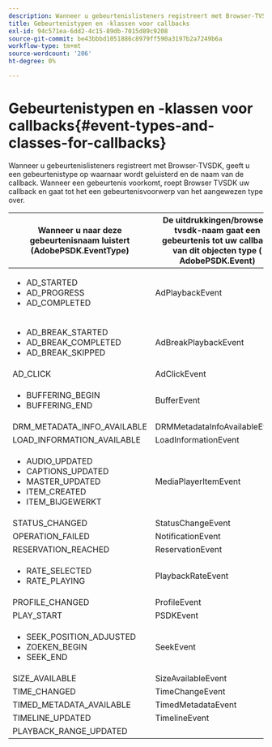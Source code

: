 ```yaml
---
description: Wanneer u gebeurtenislisteners registreert met Browser-TVSDK, geeft u een gebeurtenistype op waarnaar wordt geluisterd en de naam van de callback. Wanneer een gebeurtenis voorkomt, roept Browser TVSDK uw callback en gaat tot het een gebeurtenisvoorwerp van het aangewezen type over.
title: Gebeurtenistypen en -klassen voor callbacks
exl-id: 94c571ea-6dd2-4c15-89db-7015d89c9208
source-git-commit: be43bbbd1051886c8979ff590a3197b2a7249b6a
workflow-type: tm+mt
source-wordcount: '206'
ht-degree: 0%

---
```


# Gebeurtenistypen en -klassen voor callbacks{#event-types-and-classes-for-callbacks}

Wanneer u gebeurtenislisteners registreert met Browser-TVSDK, geeft u een gebeurtenistype op waarnaar wordt geluisterd en de naam van de callback. Wanneer een gebeurtenis voorkomt, roept Browser TVSDK uw callback en gaat tot het een gebeurtenisvoorwerp van het aangewezen type over.

<table frame="all" colsep="1" rowsep="1" id="table_FE58AD65AF3B4483816C00D7EAD2FB4F"> 
 <thead> 
  <tr rowsep="1"> 
   <th colname="2" class="entry"> Wanneer u naar deze gebeurtenisnaam luistert (AdobePSDK.EventType) </th> 
   <th class="entry">De uitdrukkingen/browser-tvsdk-naam gaat een gebeurtenis tot uw callback van dit objecten type (<span class="codeph"> AdobePSDK.Event</span>) </th> 
  </tr> 
 </thead>
 <tbody> 
  <tr rowsep="1"> 
   <td colname="2"> 
    <ul id="ul_kj4_jc4_2y"> 
     <li id="li_C00AD7DE32C94431A4550E21CAC1DCA5"><span class="codeph"> AD_STARTED</span> </li> 
     <li id="li_1A3EA7527B3642E9ADF39F3CC3D87EDC"><span class="codeph"> AD_PROGRESS</span> </li> 
     <li id="li_9FB16D4B43EC4905909E881BC1C86E74"><span class="codeph"> AD_COMPLETED</span> </li> 
    </ul> </td> 
   <td><span class="codeph"> AdPlaybackEvent</span> </td> 
  </tr> 
  <tr rowsep="1"> 
   <td colname="2"> 
    <ul id="ul_jpq_pc4_2y"> 
     <li id="li_782365D715684DDC835E16D08CC0BBDB"><span class="codeph"> AD_BREAK_STARTED</span> </li> 
     <li id="li_78D7EAEE99D04A35AD7C6EC60DDDC1CC"><span class="codeph"> AD_BREAK_COMPLETED</span> </li> 
     <li id="li_6155ADAF5E964C458E92AFFB4F7D6347"><span class="codeph"> AD_BREAK_SKIPPED</span> </li> 
    </ul> </td> 
   <td><span class="codeph"> AdBreakPlaybackEvent</span> </td> 
  </tr> 
  <tr rowsep="1"> 
   <td colname="2"><span class="codeph"> AD_CLICK</span> </td> 
   <td><span class="codeph"> AdClickEvent</span> </td> 
  </tr> 
  <tr rowsep="1"> 
   <td colname="2"> 
    <ul id="ul_eny_tc4_2y"> 
     <li id="li_13F95E4BF905425CA5A95ECC138CC078"><span class="codeph"> BUFFERING_BEGIN</span> </li> 
     <li id="li_BA6F4E38E2F440FAAA4E70DF906A3350"><span class="codeph"> BUFFERING_END</span> </li> 
    </ul> </td> 
   <td><span class="codeph"> BufferEvent</span> </td> 
  </tr> 
  <tr rowsep="1"> 
   <td colname="2"><span class="codeph"> DRM_METADATA_INFO_AVAILABLE</span> </td> 
   <td><span class="codeph"> DRMMetadataInfoAvailableEvent</span> </td> 
  </tr> 
  <tr> 
   <td colname="2"><span class="codeph"> LOAD_INFORMATION_AVAILABLE</span> </td> 
   <td><span class="codeph"> LoadInformationEvent</span> </td> 
  </tr> 
  <tr rowsep="1"> 
   <td colname="2"> 
    <ul id="ul_kwy_cd4_2y"> 
     <li id="li_D5455D287EA5472D95A45AD1A8835D61"><span class="codeph"> AUDIO_UPDATED</span> </li> 
     <li id="li_AFF5B14338AB4AA8B4DF3963F2FDD4CF"><span class="codeph"> CAPTIONS_UPDATED</span> </li> 
     <li id="li_F7C9B933C6A44E80B57EB5274640A17B"><span class="codeph"> MASTER_UPDATED</span> </li> 
     <li id="li_C9FDF852BF4F4B638A8A1CAAFC27A23F"><span class="codeph"> ITEM_CREATED</span> </li> 
     <li id="li_85E13B35A6DB44A4BA0F93EA52B9D08A"><span class="codeph"> ITEM_BIJGEWERKT</span> </li> 
    </ul> </td> 
   <td><span class="codeph"> MediaPlayerItemEvent</span> </td> 
  </tr> 
  <tr rowsep="1"> 
   <td colname="2"><span class="codeph"> STATUS_CHANGED</span> </td> 
   <td><span class="codeph"> StatusChangeEvent</span> </td> 
  </tr> 
  <tr rowsep="1"> 
   <td colname="2"><span class="codeph"> OPERATION_FAILED</span> </td> 
   <td><span class="codeph"> NotificationEvent</span> </td> 
  </tr> 
  <tr rowsep="1"> 
   <td colname="2"><span class="codeph"> RESERVATION_REACHED</span> </td> 
   <td><span class="codeph"> ReservationEvent</span> </td> 
  </tr> 
  <tr rowsep="1"> 
   <td colname="2"> 
    <ul id="ul_jfl_224_2y"> 
     <li id="li_02B430978FA14A41A000DF8F9A345793"><span class="codeph"> RATE_SELECTED</span> </li> 
     <li id="li_1EDC0664B59E49448040DF312C928FAA"><span class="codeph"> RATE_PLAYING</span> </li> 
    </ul> </td> 
   <td><span class="codeph"> PlaybackRateEvent</span> </td> 
  </tr> 
  <tr rowsep="1"> 
   <td colname="2"><span class="codeph"> PROFILE_CHANGED</span> </td> 
   <td><span class="codeph"> ProfileEvent</span> </td> 
  </tr> 
  <tr rowsep="1"> 
   <td colname="2"><span class="codeph"> PLAY_START</span> </td> 
   <td><span class="codeph"> PSDKEvent</span> </td> 
  </tr> 
  <tr rowsep="1"> 
   <td colname="2"> 
    <ul id="ul_nwg_w24_2y"> 
     <li id="li_7CABB2AD7AB140E3BD4061460987BA40"><span class="codeph"> SEEK_POSITION_ADJUSTED</span> </li> 
     <li id="li_D44BEC28BDBB408280F5AA77E06107B3"><span class="codeph"> ZOEKEN_BEGIN</span> </li> 
     <li id="li_EC000CF7E3DF4BC18443E368E347E7ED"><span class="codeph"> SEEK_END</span> </li> 
    </ul> </td> 
   <td><span class="codeph"> SeekEvent</span> </td> 
  </tr> 
  <tr rowsep="1"> 
   <td colname="2"><span class="codeph"> SIZE_AVAILABLE</span> </td> 
   <td><span class="codeph"> SizeAvailableEvent</span> </td> 
  </tr> 
  <tr rowsep="1"> 
   <td colname="2"><span class="codeph"> TIME_CHANGED</span> </td> 
   <td><span class="codeph"> TimeChangeEvent</span> </td> 
  </tr> 
  <tr rowsep="1"> 
   <td colname="2"><span class="codeph"> TIMED_METADATA_AVAILABLE</span> </td> 
   <td><span class="codeph"> TimedMetadataEvent</span> </td> 
  </tr> 
  <tr rowsep="1"> 
   <td colname="2"><span class="codeph"> TIMELINE_UPDATED</span> </td> 
   <td><span class="codeph"> TimelineEvent</span> </td> 
  </tr> 
  <tr rowsep="1"> 
   <td colname="2"><span class="codeph"> PLAYBACK_RANGE_UPDATED</span> </td> 
   <td></td> 
  </tr> 
 </tbody> 
</table>
